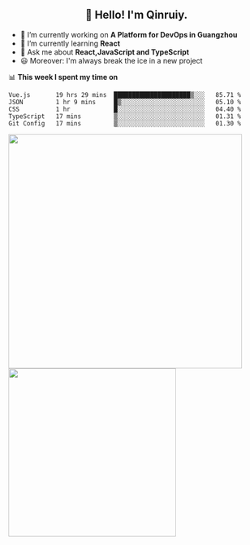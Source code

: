 <h2 align="center">👋 Hello! I'm Qinruiy.</h2>


- 🔭 I’m currently working on **A Platform for DevOps in Guangzhou**
- 🌱 I’m currently learning **React**
- 💬 Ask me about **React,JavaScript and TypeScript**
- 😃 Moreover: I'm always break the ice in a new project

📊 **This week I spent my time on**

<!--START_SECTION:waka-->
```text
Vue.js       19 hrs 29 mins  █████████████████████▒░░░   85.71 % 
JSON         1 hr 9 mins     █▒░░░░░░░░░░░░░░░░░░░░░░░   05.10 % 
CSS          1 hr            █░░░░░░░░░░░░░░░░░░░░░░░░   04.40 % 
TypeScript   17 mins         ▒░░░░░░░░░░░░░░░░░░░░░░░░   01.31 % 
Git Config   17 mins         ▒░░░░░░░░░░░░░░░░░░░░░░░░   01.30 % 
```
<!--END_SECTION:waka-->

<p>
<img align="left" width="460" src="https://github-readme-stats.vercel.app/api?username=Qinruiy&custom_title=Qrinruiy's Github Stats&theme=graywhite&hide_border=true"/> <img align="left" width="330" src="https://github-readme-stats.vercel.app/api/top-langs/?username=Qinruiy&layout=compact&theme=graywhite&hide_border=true"/>
</p>
